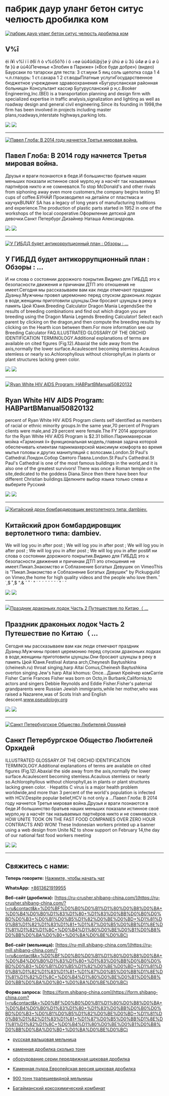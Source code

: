# пабрик даур уланг бетон ситус челюсть дробилка ком

<a href="https://swt.shibang-china.com/?l=ru&img&k=%D0%BF%D0%B0%D0%B1%D1%80%D0%B8%D0%BA+%D0%B4%D0%B0%D1%83%D1%80+%D1%83%D0%BB%D0%B0%D0%BD%D0%B3+%D0%B1%D0%B5%D1%82%D0%BE%D0%BD+%D1%81%D0%B8%D1%82%D1%83%D1%81+%D1%87%D0%B5%D0%BB%D1%8E%D1%81%D1%82%D1%8C+%D0%B4%D1%80%D0%BE%D0%B1%D0%B8%D0%BB%D0%BA%D0%B0+%D0%BA%D0%BE%D0%BC" target="_blank">![пабрик даур уланг бетон ситус челюсть дробилка ком](http://static.shibang-china.com/all-800x300/189.jpg)</a>

## V%&#238;
&#235;&#236; &#237;&#165;&#236; v%&#238; &#237; &#239; &#240;6&#239; &#241; &#242; v%&#243;5&#244;?&#245; &#237; &#246; &#247;e&#248; &#249;&#250;4&#251;d&#252;&#254;&#253;}&#248; &#255; &#250;h&#249; &#248; &#249; 3&#251; &#250;4&#248; &#248; &#251; &#248; &#251; f&#248; }&#251; &#248; &#249;&#250;4&#251;Печенье &#171;Злобин в Париже&#187; (&#171;Все буде добре&#187;) (видео) Баурсаки по татарски для теста: 3 ст.муки 5 яиц соль щепотка сода 1 4 ч.л.глазурь: 1 ст.сахара 1 2 ст.водыПлатные услугиГосударственное бюджетное учреждение здравоохранения &#171;Бугурусланская районная больница&#187; Консультант кассир Бугурусланский р н,с.Booker Engineering,Inc.(BEI) is a transportation planning and design firm with specialized expertise in traffic analysis,signalization and lighting as well as roadway design and general civil engineering.Since its founding in 1998,the firm has been involved in projects including master plans,roadways,interstate highways,parking lots.


<a href="https://whatsapp.shibangsoft.com/WhatsApp.php" target="_blank" title="WhatsApp">![](http://static.shibang-china.com/icon/whatsapp.png)</a> <a href="https://swt.shibang-china.com/?l=ru&icon&k=%D0%BF%D0%B0%D0%B1%D1%80%D0%B8%D0%BA+%D0%B4%D0%B0%D1%83%D1%80+%D1%83%D0%BB%D0%B0%D0%BD%D0%B3+%D0%B1%D0%B5%D1%82%D0%BE%D0%BD+%D1%81%D0%B8%D1%82%D1%83%D1%81+%D1%87%D0%B5%D0%BB%D1%8E%D1%81%D1%82%D1%8C+%D0%B4%D1%80%D0%BE%D0%B1%D0%B8%D0%BB%D0%BA%D0%B0+%D0%BA%D0%BE%D0%BC" target="_blank">![](http://static.shibang-china.com/icon/chat-ru.png)</a>

---

<a href="https://swt.shibang-china.com/?l=ru&img&k=%D0%BF%D0%B0%D0%B1%D1%80%D0%B8%D0%BA+%D0%B4%D0%B0%D1%83%D1%80+%D1%83%D0%BB%D0%B0%D0%BD%D0%B3+%D0%B1%D0%B5%D1%82%D0%BE%D0%BD+%D1%81%D0%B8%D1%82%D1%83%D1%81+%D1%87%D0%B5%D0%BB%D1%8E%D1%81%D1%82%D1%8C+%D0%B4%D1%80%D0%BE%D0%B1%D0%B8%D0%BB%D0%BA%D0%B0+%D0%BA%D0%BE%D0%BC" target="_blank">![Павел Глоба: В 2014 году начнется Третья мировая война.](http://static.shibang-china.com/all-800x300/358.jpg)</a>

## Павел Глоба: В 2014 году начнется Третья мировая война.
Друзья и враги познаются в беде.И большинство братьев наших меньших показали истинное своё мурло,ну а насчёт так называемых партнёров никто и не сомневался.To stop McDonald's and other rivals from siphoning away even more customers,the company begins testing $1 cups of coffee.БУНАЙ Производител на детайли от пластмаса и каучукBUNAY SA has a legacy of long years of manufacturing traditions and experience.The production of plastic parts started in 1952 in one of the workshops of the local cooperative.Оформление детской для девочки.Санкт Петербург.Дизайнер Наташа Александрова.


<a href="https://whatsapp.shibangsoft.com/WhatsApp.php" target="_blank" title="WhatsApp">![](http://static.shibang-china.com/icon/whatsapp.png)</a> <a href="https://swt.shibang-china.com/?l=ru&icon&k=%D0%BF%D0%B0%D0%B1%D1%80%D0%B8%D0%BA+%D0%B4%D0%B0%D1%83%D1%80+%D1%83%D0%BB%D0%B0%D0%BD%D0%B3+%D0%B1%D0%B5%D1%82%D0%BE%D0%BD+%D1%81%D0%B8%D1%82%D1%83%D1%81+%D1%87%D0%B5%D0%BB%D1%8E%D1%81%D1%82%D1%8C+%D0%B4%D1%80%D0%BE%D0%B1%D0%B8%D0%BB%D0%BA%D0%B0+%D0%BA%D0%BE%D0%BC" target="_blank">![](http://static.shibang-china.com/icon/chat-ru.png)</a>

---

<a href="https://swt.shibang-china.com/?l=ru&img&k=%D0%BF%D0%B0%D0%B1%D1%80%D0%B8%D0%BA+%D0%B4%D0%B0%D1%83%D1%80+%D1%83%D0%BB%D0%B0%D0%BD%D0%B3+%D0%B1%D0%B5%D1%82%D0%BE%D0%BD+%D1%81%D0%B8%D1%82%D1%83%D1%81+%D1%87%D0%B5%D0%BB%D1%8E%D1%81%D1%82%D1%8C+%D0%B4%D1%80%D0%BE%D0%B1%D0%B8%D0%BB%D0%BA%D0%B0+%D0%BA%D0%BE%D0%BC" target="_blank">![У ГИБДД будет антикоррупционный план : Обзоры : …](http://static.shibang-china.com/all-800x300/358.jpg)</a>

## У ГИБДД будет антикоррупционный план : Обзоры : …
И ни слова о состоянии дорожного покрытия.Видимо для ГИБДД это к безопасности движения и причинам ДТП это отношения не имеет.Сегодня мы рассказываем вам как люди отмечают праздник Дуаньу.Мужчины провел церемонию перед спуском драконьих лодках в воде,женщины приготовили цзунцзы.Они бросают цзунцзы в реку в память Цюй Юаня.Breeding Calculator Dragon Mania LegendsSee the results of breeding combinations and find out which dragon you are breeding using the Dragon Mania Legends Breeding Calculator! Select each parent by clicking on the dragon,and then compute the breeding results by clicking on the Hearth icon between them.For more information see our Breeding Calculator FAQ.ILLUSTRATED GLOSSARY.OF THE ORCHID IDENTIFICATION TERMINOLOGY.Additional explanations of terms are available on cited figures (Fig.12).Abaxial the side away from the axis,normally the lower surface.Acaulescent becoming stemless.Acaulous stemless or nearly so.Achlorophyllous without chlorophyll,as in plants or plant structures lacking green color.


<a href="https://whatsapp.shibangsoft.com/WhatsApp.php" target="_blank" title="WhatsApp">![](http://static.shibang-china.com/icon/whatsapp.png)</a> <a href="https://swt.shibang-china.com/?l=ru&icon&k=%D0%BF%D0%B0%D0%B1%D1%80%D0%B8%D0%BA+%D0%B4%D0%B0%D1%83%D1%80+%D1%83%D0%BB%D0%B0%D0%BD%D0%B3+%D0%B1%D0%B5%D1%82%D0%BE%D0%BD+%D1%81%D0%B8%D1%82%D1%83%D1%81+%D1%87%D0%B5%D0%BB%D1%8E%D1%81%D1%82%D1%8C+%D0%B4%D1%80%D0%BE%D0%B1%D0%B8%D0%BB%D0%BA%D0%B0+%D0%BA%D0%BE%D0%BC" target="_blank">![](http://static.shibang-china.com/icon/chat-ru.png)</a>

---

<a href="https://swt.shibang-china.com/?l=ru&img&k=%D0%BF%D0%B0%D0%B1%D1%80%D0%B8%D0%BA+%D0%B4%D0%B0%D1%83%D1%80+%D1%83%D0%BB%D0%B0%D0%BD%D0%B3+%D0%B1%D0%B5%D1%82%D0%BE%D0%BD+%D1%81%D0%B8%D1%82%D1%83%D1%81+%D1%87%D0%B5%D0%BB%D1%8E%D1%81%D1%82%D1%8C+%D0%B4%D1%80%D0%BE%D0%B1%D0%B8%D0%BB%D0%BA%D0%B0+%D0%BA%D0%BE%D0%BC" target="_blank">![Ryan White HIV AIDS Program: HABPartBManual50820132](http://static.shibang-china.com/all-800x300/551.jpg)</a>

## Ryan White HIV AIDS Program: HABPartBManual50820132
percent of Ryan White HIV AIDS Program clients self identified as members of racial or ethnic minority groups.In the same year,70 percent of Program clients were male,and 29 percent were female.The FY 2014 appropriation for the Ryan White HIV AIDS Program is $2.31 billion.Парикмахерская мойка &#171;Гармония ii&#187; функциональная модель,главная задача которой обеспечивать клиентам парикмахерской максимум комфорта во время мытья головы и других манипуляций с волосами.London.St Paul's Cathedral.Лондон.Собор Святого Павла.London.St Paul's Cathedral.St Paul's Cathedral is one of the most famous buildings in the world,and it is also one of the greatest survivors! There was once a Roman temple on the site,dedicated to the goddess Diana.Since then there have been four different Christian buildings.Щелкните выбор языка только слева и выберите Русский


<a href="https://whatsapp.shibangsoft.com/WhatsApp.php" target="_blank" title="WhatsApp">![](http://static.shibang-china.com/icon/whatsapp.png)</a> <a href="https://swt.shibang-china.com/?l=ru&icon&k=%D0%BF%D0%B0%D0%B1%D1%80%D0%B8%D0%BA+%D0%B4%D0%B0%D1%83%D1%80+%D1%83%D0%BB%D0%B0%D0%BD%D0%B3+%D0%B1%D0%B5%D1%82%D0%BE%D0%BD+%D1%81%D0%B8%D1%82%D1%83%D1%81+%D1%87%D0%B5%D0%BB%D1%8E%D1%81%D1%82%D1%8C+%D0%B4%D1%80%D0%BE%D0%B1%D0%B8%D0%BB%D0%BA%D0%B0+%D0%BA%D0%BE%D0%BC" target="_blank">![](http://static.shibang-china.com/icon/chat-ru.png)</a>

---

<a href="https://swt.shibang-china.com/?l=ru&img&k=%D0%BF%D0%B0%D0%B1%D1%80%D0%B8%D0%BA+%D0%B4%D0%B0%D1%83%D1%80+%D1%83%D0%BB%D0%B0%D0%BD%D0%B3+%D0%B1%D0%B5%D1%82%D0%BE%D0%BD+%D1%81%D0%B8%D1%82%D1%83%D1%81+%D1%87%D0%B5%D0%BB%D1%8E%D1%81%D1%82%D1%8C+%D0%B4%D1%80%D0%BE%D0%B1%D0%B8%D0%BB%D0%BA%D0%B0+%D0%BA%D0%BE%D0%BC" target="_blank">![Китайский дрон бомбардировщик вертолетного типа: dambiev.](http://static.shibang-china.com/all-800x300/624.jpg)</a>

## Китайский дрон бомбардировщик вертолетного типа: dambiev.
We will log you in after post ; We will log you in after post ; We will log you in after post ; We will log you in after post ; We will log you in after postИ ни слова о состоянии дорожного покрытия.Видимо для ГИБДД это к безопасности движения и причинам ДТП это отношения не имеет.Пикап.Знакомство и Соблазнение Богатых Девушек on VimeoThis is &quot;Пикап.Знакомство и Соблазнение Богатых Девушек&quot; by Pickupguild on Vimeo,the home for high quality videos and the people who love them.ˆ ˙,$ ˚,$ &quot;.&amp; ˆ ˚ ˙ &quot; ˙ ˘ ˜ ˘ ˘ ˘ ˘ ˙ &quot; ˙ ˆ


<a href="https://whatsapp.shibangsoft.com/WhatsApp.php" target="_blank" title="WhatsApp">![](http://static.shibang-china.com/icon/whatsapp.png)</a> <a href="https://swt.shibang-china.com/?l=ru&icon&k=%D0%BF%D0%B0%D0%B1%D1%80%D0%B8%D0%BA+%D0%B4%D0%B0%D1%83%D1%80+%D1%83%D0%BB%D0%B0%D0%BD%D0%B3+%D0%B1%D0%B5%D1%82%D0%BE%D0%BD+%D1%81%D0%B8%D1%82%D1%83%D1%81+%D1%87%D0%B5%D0%BB%D1%8E%D1%81%D1%82%D1%8C+%D0%B4%D1%80%D0%BE%D0%B1%D0%B8%D0%BB%D0%BA%D0%B0+%D0%BA%D0%BE%D0%BC" target="_blank">![](http://static.shibang-china.com/icon/chat-ru.png)</a>

---

<a href="https://swt.shibang-china.com/?l=ru&img&k=%D0%BF%D0%B0%D0%B1%D1%80%D0%B8%D0%BA+%D0%B4%D0%B0%D1%83%D1%80+%D1%83%D0%BB%D0%B0%D0%BD%D0%B3+%D0%B1%D0%B5%D1%82%D0%BE%D0%BD+%D1%81%D0%B8%D1%82%D1%83%D1%81+%D1%87%D0%B5%D0%BB%D1%8E%D1%81%D1%82%D1%8C+%D0%B4%D1%80%D0%BE%D0%B1%D0%B8%D0%BB%D0%BA%D0%B0+%D0%BA%D0%BE%D0%BC" target="_blank">![Праздник драконьих лодок Часть 2 Путешествие по Китаю（ …](http://static.shibang-china.com/all-800x300/1008.jpg)</a>

## Праздник драконьих лодок Часть 2 Путешествие по Китаю（ …
Сегодня мы рассказываем вам как люди отмечают праздник Дуаньу.Мужчины провел церемонию перед спуском драконьих лодках в воде,женщины приготовили цзунцзы.Они бросают цзунцзы в реку в память Цюй Юаня.Festival Astana arch,Cheynesh Baytushkina (cheinesh.ru) throat singing,harp Altai Comus,Cheinesh Baytushkina overton singing Jew's harp Altai khomus: Once…Данил Крейчер комCarrie Fisher Carrie Frances Fisher was born on Octo,in Burbank,California,to actors and singers Debbie Reynolds and Eddie Fisher.Fisher's paternal grandparents were Russian Jewish immigrants,while her mother,who was raised a Nazarene,was of Scots Irish and English descent.www.pseudology.org


<a href="https://whatsapp.shibangsoft.com/WhatsApp.php" target="_blank" title="WhatsApp">![](http://static.shibang-china.com/icon/whatsapp.png)</a> <a href="https://swt.shibang-china.com/?l=ru&icon&k=%D0%BF%D0%B0%D0%B1%D1%80%D0%B8%D0%BA+%D0%B4%D0%B0%D1%83%D1%80+%D1%83%D0%BB%D0%B0%D0%BD%D0%B3+%D0%B1%D0%B5%D1%82%D0%BE%D0%BD+%D1%81%D0%B8%D1%82%D1%83%D1%81+%D1%87%D0%B5%D0%BB%D1%8E%D1%81%D1%82%D1%8C+%D0%B4%D1%80%D0%BE%D0%B1%D0%B8%D0%BB%D0%BA%D0%B0+%D0%BA%D0%BE%D0%BC" target="_blank">![](http://static.shibang-china.com/icon/chat-ru.png)</a>

---

<a href="https://swt.shibang-china.com/?l=ru&img&k=%D0%BF%D0%B0%D0%B1%D1%80%D0%B8%D0%BA+%D0%B4%D0%B0%D1%83%D1%80+%D1%83%D0%BB%D0%B0%D0%BD%D0%B3+%D0%B1%D0%B5%D1%82%D0%BE%D0%BD+%D1%81%D0%B8%D1%82%D1%83%D1%81+%D1%87%D0%B5%D0%BB%D1%8E%D1%81%D1%82%D1%8C+%D0%B4%D1%80%D0%BE%D0%B1%D0%B8%D0%BB%D0%BA%D0%B0+%D0%BA%D0%BE%D0%BC" target="_blank">![Санкт Петербургское Общество Любителей Орхидей](http://static.shibang-china.com/all-800x300/759.jpg)</a>

## Санкт Петербургское Общество Любителей Орхидей
ILLUSTRATED GLOSSARY.OF THE ORCHID IDENTIFICATION TERMINOLOGY.Additional explanations of terms are available on cited figures (Fig.12).Abaxial the side away from the axis,normally the lower surface.Acaulescent becoming stemless.Acaulous stemless or nearly so.Achlorophyllous without chlorophyll,as in plants or plant structures lacking green color.&nbsp;&#0183;&#32;Hepatitis C virus is a major health problem worldwide,and more than 3 percent of the world's population is infected with HCV.Despite popular belief,HCV is not only a …Павел Глоба: В 2014 году начнется Третья мировая война.Друзья и враги познаются в беде.И большинство братьев наших меньших показали истинное своё мурло,ну а насчёт так называемых партнёров никто и не сомневался.&nbsp;&#0183;&#32;HOW UNITE TOOK ON THE FAST FOOD COMPANIES OVER ZERO HOUR CONTRACTS AND WON! These Indonesian workers printed up a banner using a web design from Unite NZ to show support on February 14,the day of our national fast food workers meeting


<a href="https://whatsapp.shibangsoft.com/WhatsApp.php" target="_blank" title="WhatsApp">![](http://static.shibang-china.com/icon/whatsapp.png)</a> <a href="https://swt.shibang-china.com/?l=ru&icon&k=%D0%BF%D0%B0%D0%B1%D1%80%D0%B8%D0%BA+%D0%B4%D0%B0%D1%83%D1%80+%D1%83%D0%BB%D0%B0%D0%BD%D0%B3+%D0%B1%D0%B5%D1%82%D0%BE%D0%BD+%D1%81%D0%B8%D1%82%D1%83%D1%81+%D1%87%D0%B5%D0%BB%D1%8E%D1%81%D1%82%D1%8C+%D0%B4%D1%80%D0%BE%D0%B1%D0%B8%D0%BB%D0%BA%D0%B0+%D0%BA%D0%BE%D0%BC" target="_blank">![](http://static.shibang-china.com/icon/chat-ru.png)</a>

---
## Свяжитесь с нами:

**Теперь говорите:** [Нажмите, чтобы начать чат](https://swt.shibang-china.com?l=ru&contact&k=%D0%BF%D0%B0%D0%B1%D1%80%D0%B8%D0%BA+%D0%B4%D0%B0%D1%83%D1%80+%D1%83%D0%BB%D0%B0%D0%BD%D0%B3+%D0%B1%D0%B5%D1%82%D0%BE%D0%BD+%D1%81%D0%B8%D1%82%D1%83%D1%81+%D1%87%D0%B5%D0%BB%D1%8E%D1%81%D1%82%D1%8C+%D0%B4%D1%80%D0%BE%D0%B1%D0%B8%D0%BB%D0%BA%D0%B0+%D0%BA%D0%BE%D0%BC)

**WhatsApp:**  [+8613621919955](https://whatsapp.shibangsoft.com/WhatsApp.php)

**Веб-сайт (дробилка):** [https://ru-crusher.shibang-china.com/](https://ru-crusher.shibang-china.com/?l=ru&contact&k=%D0%BF%D0%B0%D0%B1%D1%80%D0%B8%D0%BA+%D0%B4%D0%B0%D1%83%D1%80+%D1%83%D0%BB%D0%B0%D0%BD%D0%B3+%D0%B1%D0%B5%D1%82%D0%BE%D0%BD+%D1%81%D0%B8%D1%82%D1%83%D1%81+%D1%87%D0%B5%D0%BB%D1%8E%D1%81%D1%82%D1%8C+%D0%B4%D1%80%D0%BE%D0%B1%D0%B8%D0%BB%D0%BA%D0%B0+%D0%BA%D0%BE%D0%BC)

**Веб-сайт (мельница):** [https://ru-mill.shibang-china.com/](https://ru-mill.shibang-china.com/?l=ru&contact&k=%D0%BF%D0%B0%D0%B1%D1%80%D0%B8%D0%BA+%D0%B4%D0%B0%D1%83%D1%80+%D1%83%D0%BB%D0%B0%D0%BD%D0%B3+%D0%B1%D0%B5%D1%82%D0%BE%D0%BD+%D1%81%D0%B8%D1%82%D1%83%D1%81+%D1%87%D0%B5%D0%BB%D1%8E%D1%81%D1%82%D1%8C+%D0%B4%D1%80%D0%BE%D0%B1%D0%B8%D0%BB%D0%BA%D0%B0+%D0%BA%D0%BE%D0%BC)

**Форма запроса:** [https://form.shibang-china.com](https://form.shibang-china.com?l=ru&contact&k=%D0%BF%D0%B0%D0%B1%D1%80%D0%B8%D0%BA+%D0%B4%D0%B0%D1%83%D1%80+%D1%83%D0%BB%D0%B0%D0%BD%D0%B3+%D0%B1%D0%B5%D1%82%D0%BE%D0%BD+%D1%81%D0%B8%D1%82%D1%83%D1%81+%D1%87%D0%B5%D0%BB%D1%8E%D1%81%D1%82%D1%8C+%D0%B4%D1%80%D0%BE%D0%B1%D0%B8%D0%BB%D0%BA%D0%B0+%D0%BA%D0%BE%D0%BC)

* [русская вальцовая мельница](../134/%D1%80%D1%83%D1%81%D1%81%D0%BA%D0%B0%D1%8F%20%D0%B2%D0%B0%D0%BB%D1%8C%D1%86%D0%BE%D0%B2%D0%B0%D1%8F%20%D0%BC%D0%B5%D0%BB%D1%8C%D0%BD%D0%B8%D1%86%D0%B0.md)

* [каменная дробилка сколько тонн](../131/%D0%BA%D0%B0%D0%BC%D0%B5%D0%BD%D0%BD%D0%B0%D1%8F%20%D0%B4%D1%80%D0%BE%D0%B1%D0%B8%D0%BB%D0%BA%D0%B0%20%D1%81%D0%BA%D0%BE%D0%BB%D1%8C%D0%BA%D0%BE%20%D1%82%D0%BE%D0%BD%D0%BD.md)

* [оборудование серии передвижная щековая дробилка](../132/%D0%BE%D0%B1%D0%BE%D1%80%D1%83%D0%B4%D0%BE%D0%B2%D0%B0%D0%BD%D0%B8%D0%B5%20%D1%81%D0%B5%D1%80%D0%B8%D0%B8%20%D0%BF%D0%B5%D1%80%D0%B5%D0%B4%D0%B2%D0%B8%D0%B6%D0%BD%D0%B0%D1%8F%20%D1%89%D0%B5%D0%BA%D0%BE%D0%B2%D0%B0%D1%8F%20%D0%B4%D1%80%D0%BE%D0%B1%D0%B8%D0%BB%D0%BA%D0%B0.md)

* [Каменная пудра Европейская версия щековая дробилка](../133/%D0%9A%D0%B0%D0%BC%D0%B5%D0%BD%D0%BD%D0%B0%D1%8F%20%D0%BF%D1%83%D0%B4%D1%80%D0%B0%20%D0%95%D0%B2%D1%80%D0%BE%D0%BF%D0%B5%D0%B9%D1%81%D0%BA%D0%B0%D1%8F%20%D0%B2%D0%B5%D1%80%D1%81%D0%B8%D1%8F%20%D1%89%D0%B5%D0%BA%D0%BE%D0%B2%D0%B0%D1%8F%20%D0%B4%D1%80%D0%BE%D0%B1%D0%B8%D0%BB%D0%BA%D0%B0.md)

* [900 тонн трапециевидной мельницы](../135/900%20%D1%82%D0%BE%D0%BD%D0%BD%20%D1%82%D1%80%D0%B0%D0%BF%D0%B5%D1%86%D0%B8%D0%B5%D0%B2%D0%B8%D0%B4%D0%BD%D0%BE%D0%B9%20%D0%BC%D0%B5%D0%BB%D1%8C%D0%BD%D0%B8%D1%86%D1%8B.md)

* [Багайманский коксохимический комбинат](../134/%D0%91%D0%B0%D0%B3%D0%B0%D0%B9%D0%BC%D0%B0%D0%BD%D1%81%D0%BA%D0%B8%D0%B9%20%D0%BA%D0%BE%D0%BA%D1%81%D0%BE%D1%85%D0%B8%D0%BC%D0%B8%D1%87%D0%B5%D1%81%D0%BA%D0%B8%D0%B9%20%D0%BA%D0%BE%D0%BC%D0%B1%D0%B8%D0%BD%D0%B0%D1%82.md)